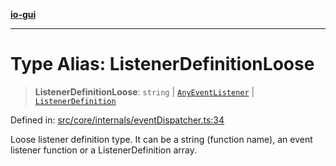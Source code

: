 [**io-gui**](../README.md)

***

# Type Alias: ListenerDefinitionLoose

> **ListenerDefinitionLoose**: `string` \| [`AnyEventListener`](AnyEventListener.md) \| [`ListenerDefinition`](ListenerDefinition.md)

Defined in: [src/core/internals/eventDispatcher.ts:34](https://github.com/io-gui/io/blob/main/src/core/internals/eventDispatcher.ts#L34)

Loose listener definition type.
It can be a string (function name), an event listener function or a ListenerDefinition array.

